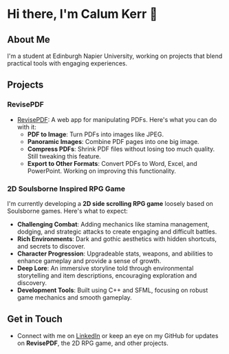 # Hi there, I'm Calum Kerr 👋

## About Me

I'm a student at Edinburgh Napier University, working on projects that blend practical tools with engaging experiences.

## Projects

### RevisePDF

- [RevisePDF](https://www.revisepdf.com/): A web app for manipulating PDFs. Here's what you can do with it:
  - **PDF to Image**: Turn PDFs into images like JPEG.
  - **Panoramic Images**: Combine PDF pages into one big image.
  - **Compress PDFs**: Shrink PDF files without losing too much quality. Still tweaking this feature.
  - **Export to Other Formats**: Convert PDFs to Word, Excel, and PowerPoint. Working on improving this functionality.

### 2D Soulsborne Inspired RPG Game

I'm currently developing a **2D side scrolling RPG game** loosely based on Soulsborne games. Here's what to expect:

- **Challenging Combat**: Adding mechanics like stamina management, dodging, and strategic attacks to create engaging and difficult battles.
- **Rich Environments**: Dark and gothic aesthetics with hidden shortcuts, and secrets to discover.
- **Character Progression**: Upgradeable stats, weapons, and abilities to enhance gameplay and provide a sense of growth.
- **Deep Lore**: An immersive storyline told through environmental storytelling and item descriptions, encouraging exploration and discovery.
- **Development Tools**: Built using C++ and SFML, focusing on robust game mechanics and smooth gameplay.

## Get in Touch

- Connect with me on [LinkedIn](https://www.linkedin.com/in/calum-x-kerr/) or keep an eye on my GitHub for updates on **RevisePDF**, the 2D RPG game, and other projects.

